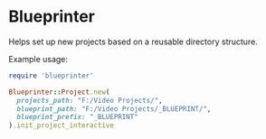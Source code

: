 Blueprinter
===========

Helps set up new projects based on a reusable directory structure.

Example usage:

```ruby
require 'blueprinter'

Blueprinter::Project.new(
  projects_path: "F:/Video Projects/",
  blueprint_path: "F:/Video Projects/_BLUEPRINT/",
  blueprint_prefix: "_BLUEPRINT"
).init_project_interactive
```